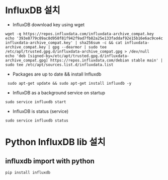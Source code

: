 # InfluxDB 설치
* InfluxDB download key using wget
```
wget -q https://repos.influxdata.com/influxdata-archive_compat.key
echo '393e8779c89ac8d958f81f942f9ad7fb82a25e133faddaf92e15b16e6ac9ce4c influxdata-archive_compat.key' | sha256sum -c && cat influxdata-archive_compat.key | gpg --dearmor | sudo tee /etc/apt/trusted.gpg.d/influxdata-archive_compat.gpg > /dev/null
echo 'deb [signed-by=/etc/apt/trusted.gpg.d/influxdata-archive_compat.gpg] https://repos.influxdata.com/debian stable main' | sudo tee /etc/apt/sources.list.d/influxdata.list
```
* Packages are up to date && install Influxdb
```
 sudo apt-get update && sudo apt-get install influxdb -y
```
* InfluxDB as a background service on startup
```
sudo service influxdb start
```
* InfluxDB is status (service)
```
sudo service influxdb status
```

# Python InfluxDB lib 설치
## influxdb import with python
```
pip install influxdb
```
